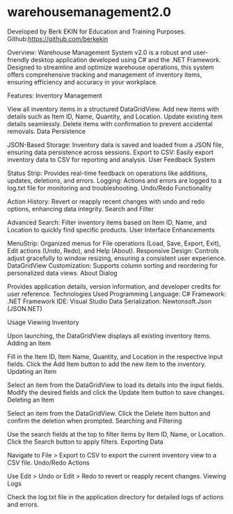 # warehousemanagement2.0
Developed by Berk EKIN for Education and Training Purposes. 
Github:https://github.com/berkekin

Overview:
Warehouse Management System v2.0 is a robust and user-friendly desktop application developed using C# and the .NET Framework. Designed to streamline and optimize warehouse operations, this system offers comprehensive tracking and management of inventory items, ensuring efficiency and accuracy in your workplace.

Features:
Inventory Management

View all inventory items in a structured DataGridView.
Add new items with details such as Item ID, Name, Quantity, and Location.
Update existing item details seamlessly.
Delete items with confirmation to prevent accidental removals.
Data Persistence

JSON-Based Storage: Inventory data is saved and loaded from a JSON file, ensuring data persistence across sessions.
Export to CSV: Easily export inventory data to CSV for reporting and analysis.
User Feedback System

Status Strip: Provides real-time feedback on operations like additions, updates, deletions, and errors.
Logging: Actions and errors are logged to a log.txt file for monitoring and troubleshooting.
Undo/Redo Functionality

Action History: Revert or reapply recent changes with undo and redo options, enhancing data integrity.
Search and Filter

Advanced Search: Filter inventory items based on Item ID, Name, and Location to quickly find specific products.
User Interface Enhancements

MenuStrip: Organized menus for File operations (Load, Save, Export, Exit), Edit actions (Undo, Redo), and Help (About).
Responsive Design: Controls adjust gracefully to window resizing, ensuring a consistent user experience.
DataGridView Customization: Supports column sorting and reordering for personalized data views.
About Dialog

Provides application details, version information, and developer credits for user reference.
Technologies Used
Programming Language: C#
Framework: .NET Framework
IDE: Visual Studio
Data Serialization: Newtonsoft.Json (JSON.NET)


Usage
Viewing Inventory

Upon launching, the DataGridView displays all existing inventory items.
Adding an Item

Fill in the Item ID, Item Name, Quantity, and Location in the respective input fields.
Click the Add Item button to add the new item to the inventory.
Updating an Item

Select an item from the DataGridView to load its details into the input fields.
Modify the desired fields and click the Update Item button to save changes.
Deleting an Item

Select an item from the DataGridView.
Click the Delete Item button and confirm the deletion when prompted.
Searching and Filtering

Use the search fields at the top to filter items by Item ID, Name, or Location.
Click the Search button to apply filters.
Exporting Data

Navigate to File > Export to CSV to export the current inventory view to a CSV file.
Undo/Redo Actions

Use Edit > Undo or Edit > Redo to revert or reapply recent changes.
Viewing Logs

Check the log.txt file in the application directory for detailed logs of actions and errors.

